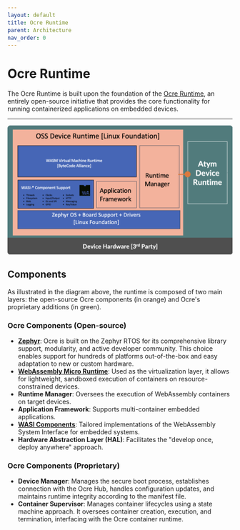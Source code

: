 ```yaml
---
layout: default
title: Ocre Runtime
parent: Architecture
nav_order: 0 
---
```


# Ocre Runtime


The Ocre Runtime is built upon the foundation of the [Ocre Runtime](https://lfedge.org/projects/ocre/), an entirely open-source initiative that provides the core functionality for running containerized applications on embedded devices. 

---

![](ocre_runtime_detailed.png)

## Components

As illustrated in the diagram above, the runtime is composed of two main layers: the open-source Ocre components (in orange) and Ocre's proprietary additions (in green).

### Ocre Components (Open-source)
- **[Zephyr](https://zephyrproject.org)**: Ocre is built on the Zephyr RTOS for its comprehensive library support, modularity, and active developer community. This choice enables support for hundreds of platforms out-of-the-box and easy adaptation to new or custom hardware.
- **[WebAssembly Micro Runtime](https://github.com/bytecodealliance/wasm-micro-runtime)**: Used as the virtualization layer, it allows for lightweight, sandboxed execution of containers on resource-constrained devices.
- **Runtime Manager**: Oversees the execution of WebAssembly containers on target devices.
- **Application Framework**: Supports multi-container embedded applications.
- **[WASI Components](https://component-model.bytecodealliance.org/introduction.html)**: Tailored implementations of the WebAssembly System Interface for embedded systems.
- **Hardware Abstraction Layer (HAL)**: Facilitates the "develop once, deploy anywhere" approach.

### Ocre Components (Proprietary) 
- **Device Manager**: Manages the secure boot process, establishes connection with the Ocre Hub, handles configuration updates, and maintains runtime integrity according to the manifest file. 
- **Container Supervisor**: Manages container lifecycles using a state machine approach. It oversees container creation, execution, and termination, interfacing with the Ocre container runtime. 